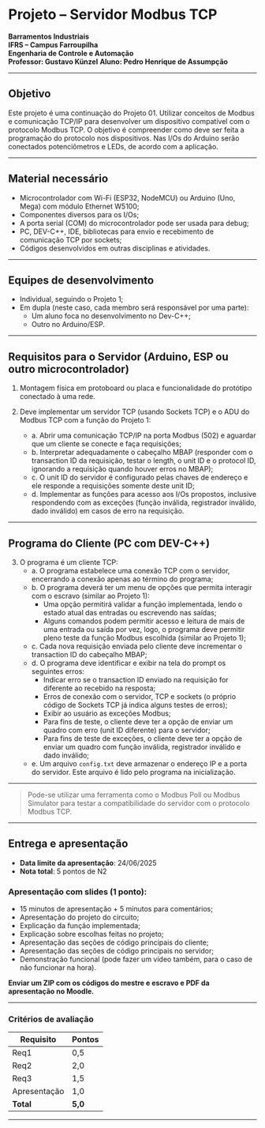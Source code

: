 # Projeto – Servidor Modbus TCP

**Barramentos Industriais**  
**IFRS – Campus Farroupilha**  
**Engenharia de Controle e Automação**  
**Professor: Gustavo Künzel**
**Aluno: Pedro Henrique de Assumpção**

---

## Objetivo

Este projeto é uma continuação do Projeto 01. Utilizar conceitos de Modbus e comunicação TCP/IP para desenvolver um dispositivo compatível com o protocolo Modbus TCP. O objetivo é compreender como deve ser feita a programação do protocolo nos dispositivos. Nas I/Os do Arduino serão conectados potenciômetros e LEDs, de acordo com a aplicação.

---

## Material necessário

- Microcontrolador com Wi-Fi (ESP32, NodeMCU) ou Arduino (Uno, Mega) com módulo Ethernet W5100;
- Componentes diversos para os I/Os;
- A porta serial (COM) do microcontrolador pode ser usada para debug;
- PC, DEV-C++, IDE, bibliotecas para envio e recebimento de comunicação TCP por sockets;
- Códigos desenvolvidos em outras disciplinas e atividades.

---

## Equipes de desenvolvimento

- Individual, seguindo o Projeto 1;
- Em dupla (neste caso, cada membro será responsável por uma parte):
  - Um aluno foca no desenvolvimento no Dev-C++;
  - Outro no Arduino/ESP.

---

## Requisitos para o Servidor (Arduino, ESP ou outro microcontrolador)

1. Montagem física em protoboard ou placa e funcionalidade do protótipo conectado à uma rede.

2. Deve implementar um servidor TCP (usando Sockets TCP) e o ADU do Modbus TCP com a função do Projeto 1:
   - a. Abrir uma comunicação TCP/IP na porta Modbus (502) e aguardar que um cliente se conecte e faça requisições;
   - b. Interpretar adequadamente o cabeçalho MBAP (responder com o transaction ID da requisição, testar o length, o unit ID e o protocol ID, ignorando a requisição quando houver erros no MBAP);
   - c. O unit ID do servidor é configurado pelas chaves de endereço e ele responde a requisições somente deste unit ID;
   - d. Implementar as funções para acesso aos I/Os propostos, inclusive respondendo com as exceções (função inválida, registrador inválido, dado inválido) em casos de erro na requisição.

---

## Programa do Cliente (PC com DEV-C++)

3. O programa é um cliente TCP:
   - a. O programa estabelece uma conexão TCP com o servidor, encerrando a conexão apenas ao término do programa;
   - b. O programa deverá ter um menu de opções que permita interagir com o escravo (similar ao Projeto 1):
     - Uma opção permitirá validar a função implementada, lendo o estado atual das entradas ou escrevendo nas saídas;
     - Alguns comandos podem permitir acesso e leitura de mais de uma entrada ou saída por vez, logo, o programa deve permitir pleno teste da função Modbus escolhida (similar ao Projeto 1);
   - c. Cada nova requisição enviada pelo cliente deve incrementar o transaction ID do cabeçalho MBAP;
   - d. O programa deve identificar e exibir na tela do prompt os seguintes erros:
     - Indicar erro se o transaction ID enviado na requisição for diferente ao recebido na resposta;
     - Erros de conexão com o servidor, TCP e sockets (o próprio código de Sockets TCP já indica alguns testes de erros);
     - Exibir ao usuário as exceções Modbus;
     - Para fins de teste, o cliente deve ter a opção de enviar um quadro com erro (unit ID diferente) para o servidor;
     - Para fins de teste de exceções, o cliente deve ter a opção de enviar um quadro com função inválida, registrador inválido e dado inválido;
   - e. Um arquivo `config.txt` deve armazenar o endereço IP e a porta do servidor. Este arquivo é lido pelo programa na inicialização.

---

> Pode-se utilizar uma ferramenta como o Modbus Poll ou Modbus Simulator para testar a compatibilidade do servidor com o protocolo Modbus TCP.

---

## Entrega e apresentação

- **Data limite da apresentação**: 24/06/2025
- **Nota total**: 5 pontos de N2

### Apresentação com slides (1 ponto):
- 15 minutos de apresentação + 5 minutos para comentários;
- Apresentação do projeto do circuito;
- Explicação da função implementada;
- Explicação sobre escolhas feitas no projeto;
- Apresentação das seções de código principais do cliente;
- Apresentação das seções de código principais no servidor;
- Demonstração funcional (pode fazer um vídeo também, para o caso de não funcionar na hora).

**Enviar um ZIP com os códigos do mestre e escravo e PDF da apresentação no Moodle.**

---

### Critérios de avaliação

| Requisito               | Pontos |
|-------------------------|--------|
| Req1                    | 0,5    |
| Req2                    | 2,0    |
| Req3                    | 1,5    |
| Apresentação            | 1,0    |
| **Total**               | **5,0**|

---
